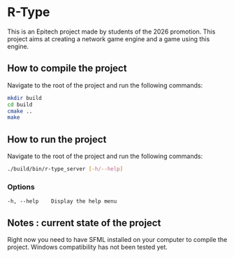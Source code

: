 # R-Type

This is an Epitech project made by students of the 2026 promotion.
This project aims at creating a network game engine and a game using this engine.

## How to compile the project

Navigate to the root of the project and run the following commands:

```bash
mkdir build
cd build
cmake ..
make
```

## How to run the project

Navigate to the root of the project and run the following commands:

```bash
./build/bin/r-type_server [-h/--help]
```

### Options
    -h, --help    Display the help menu

## Notes : current state of the project

Right now you need to have SFML installed on your computer to compile
the project. Windows compatibility has not been tested yet.
